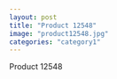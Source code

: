 ```yaml
---
layout: post
title: "Product 12548"
image: "product12548.jpg"
categories: "category1"
---
```

Product 12548
